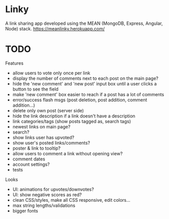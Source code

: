 # Linky

A link sharing app developed using the MEAN (MongoDB, Express, Angular, Node) stack.
https://meanlinky.herokuapp.com/


# TODO

Features
- allow users to vote only once per link
- display the number of comments next to each post on the main page?
- hide the 'new comment' and 'new post' input box until a user clicks a button to see the field
- make 'new comment' box easier to reach if a post has a lot of comments
- error/success flash msgs (post deletion, post addition, comment addition...)
- delete only own post (server side)
- hide the link description if a link doesn't have a description
- link categories/tags (show posts tagged as, search tags)
- newest links on main page?
- search?
- show links user has upvoted?
- show user's posted links/comments?
- poster & link to tooltip?
- allow users to comment a link without opening view?
- comment dates
- account settings?
- tests

Looks
- UI: animations for upvotes/downvotes?
- UI: show negative scores as red?
- clean CSS/styles, make all CSS responsive, edit colors...
- max string lengths/validations
- bigger fonts
